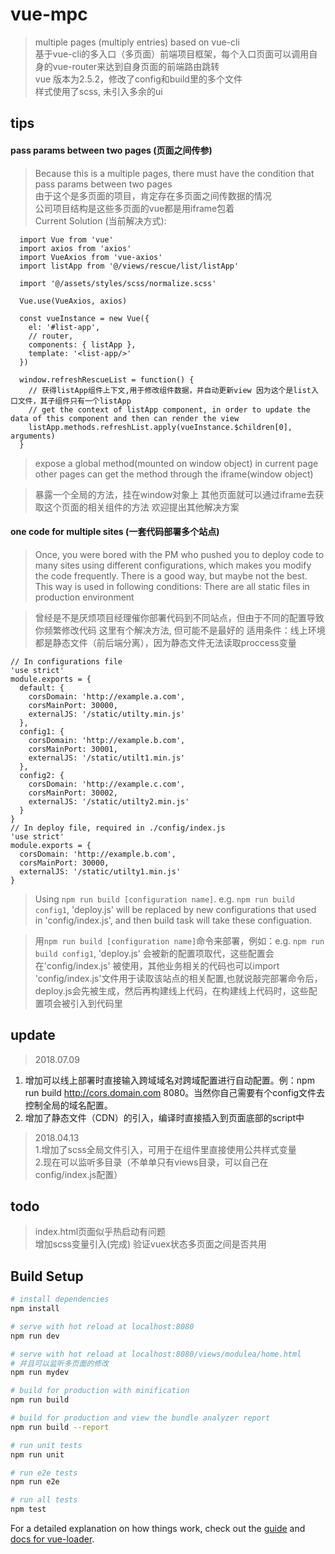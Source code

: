 # vue-mpc

> multiple pages (multiply entries) based on vue-cli  
> 基于vue-cli的多入口（多页面）前端项目框架，每个入口页面可以调用自身的vue-router来达到自身页面的前端路由跳转  
> vue 版本为2.5.2，修改了config和build里的多个文件  
> 样式使用了scss, 未引入多余的ui  

## tips
#### pass params between two pages (页面之间传参)
> Because this is a multiple pages, there must have the condition that pass params between two pages  
> 由于这个是多页面的项目，肯定存在多页面之间传数据的情况  
> 公司项目结构是这些多页面的vue都是用iframe包着  
> Current Solution (当前解决方式):  

``` 
  import Vue from 'vue'  
  import axios from 'axios'  
  import VueAxios from 'vue-axios'  
  import listApp from '@/views/rescue/list/listApp'  

  import '@/assets/styles/scss/normalize.scss'  

  Vue.use(VueAxios, axios)  

  const vueInstance = new Vue({  
    el: '#list-app',  
    // router,  
    components: { listApp },  
    template: '<list-app/>'  
  })  

  window.refreshRescueList = function() {  
    // 获得listApp组件上下文,用于修改组件数据，并自动更新view 因为这个是list入口文件，其子组件只有一个listApp  
    // get the context of listApp component, in order to update the data of this component and then can render the view  
    listApp.methods.refreshList.apply(vueInstance.$children[0], arguments)  
  }  
``` 
> expose a global method(mounted on window object) in current page  
> other pages can get the method through the iframe(window object)  

> 暴露一个全局的方法，挂在window对象上
> 其他页面就可以通过iframe去获取这个页面的相关组件的方法
> 欢迎提出其他解决方案

#### one code for multiple sites (一套代码部署多个站点)
> Once, you were bored with the PM who pushed you to deploy code to many sites using different configurations, which makes you modify the code frequently.
> There is a good way, but maybe not the best.
> This way is used in following conditions:
> There are all static files in production environment

> 曾经是不是厌烦项目经理催你部署代码到不同站点，但由于不同的配置导致你频繁修改代码
> 这里有个解决方法, 但可能不是最好的
> 适用条件：线上环境都是静态文件（前后端分离），因为静态文件无法读取proccess变量
````
// In configurations file
'use strict'
module.exports = {
  default: {
    corsDomain: 'http://example.a.com',
    corsMainPort: 30000,
    externalJS: '/static/utilty.min.js'
  },
  config1: {
    corsDomain: 'http://example.b.com',
    corsMainPort: 30001,
    externalJS: '/static/utilt1.min.js'
  },
  config2: {
    corsDomain: 'http://example.c.com',
    corsMainPort: 30002,
    externalJS: '/static/utilty2.min.js'
  }
}
// In deploy file, required in ./config/index.js
'use strict'
module.exports = {
  corsDomain: 'http://example.b.com',
  corsMainPort: 30000,
  externalJS: '/static/utilty1.min.js'
}

````
> Using `npm run build [configuration name]`. e.g. `npm run build config1`, 'deploy.js' will be replaced by new configurations that used in 'config/index.js', and then build task will take these configuation.

> 用`npm run build [configuration name]`命令来部署，例如：e.g. `npm run build config1`, 'deploy.js' 会被新的配置项取代，这些配置会在'config/index.js' 被使用，其他业务相关的代码也可以import 'config/index.js'文件用于读取该站点的相关配置,也就说敲完部署命令后，deploy.js会先被生成，然后再构建线上代码，在构建线上代码时，这些配置项会被引入到代码里  

## update
> 2018.07.09
  1. 增加可以线上部署时直接输入跨域域名对跨域配置进行自动配置。例：npm run build http://cors.domain.com 8080。当然你自己需要有个config文件去控制全局的域名配置。
  2. 增加了静态文件（CDN）的引入，编译时直接插入到页面底部的script中
> 2018.04.13   
  1.增加了scss全局文件引入，可用于在组件里直接使用公共样式变量   
  2.现在可以监听多目录（不单单只有views目录，可以自己在config/index.js配置）  

## todo
> index.html页面似乎热启动有问题  
> 增加scss变量引入(完成) 
> 验证vuex状态多页面之间是否共用  


## Build Setup

``` bash
# install dependencies
npm install

# serve with hot reload at localhost:8080
npm run dev

# serve with hot reload at localhost:8080/views/modulea/home.html
# 并且可以监听多页面的修改
npm run mydev

# build for production with minification
npm run build

# build for production and view the bundle analyzer report
npm run build --report

# run unit tests
npm run unit

# run e2e tests
npm run e2e

# run all tests
npm test
```

For a detailed explanation on how things work, check out the [guide](http://vuejs-templates.github.io/webpack/) and [docs for vue-loader](http://vuejs.github.io/vue-loader).

